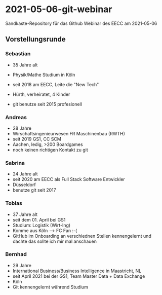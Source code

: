 # 2021-05-06-git-webinar
Sandkaste-Repository für das Github Webinar des EECC am 2021-05-06

## Vorstellungsrunde

### Sebastian

- 35 Jahre alt
- Physik/Mathe Studium in Köln
- seit 2018 am EECC, Leite die "New Tech"
- Hürth, verheiratet, 4 Kinder

- git benutze seit 2015 profesionell

### Andreas 

- 28 Jahre
- Wirschaftsingenieurwesen FR Maschinenbau (RWTH)
- seit 2019 GS1, CC SCM
- Aachen, ledig, >200 Boardgames
- noch keinen richtigen Kontakt zu git

### Sabrina

- 24 Jahre alt
- seit 2020 am EECC als Full Stack Software Entwickler 
- Düsseldorf
- benutze git seit 2017

### Tobias

- 37 Jahre alt
- seit dem 01. April bei GS1
- Studium: Logistik (Wirt-Ing)
- Komme aus Köln --> FC Fan :-(
- GitHub im Onboarding an verschiednen Stellen kennengelernt und dachte das sollte ich mir mal anschauen

### Bernhad 

- 29 Jahre 
- International Business/Business Intelligence in Maastricht, NL
- seit April 2021 bei der GS1, Team Master Data + Data Exchange
- Köln
- Git kennengelernt während Studium

